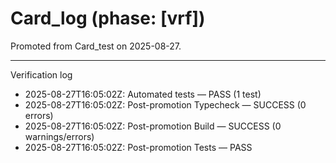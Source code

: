 # Card_log (phase: [vrf])

Promoted from Card_test on 2025-08-27.

---
Verification log
- 2025-08-27T16:05:02Z: Automated tests — PASS (1 test)
- 2025-08-27T16:05:02Z: Post-promotion Typecheck — SUCCESS (0 errors)
- 2025-08-27T16:05:02Z: Post-promotion Build — SUCCESS (0 warnings/errors)
- 2025-08-27T16:05:02Z: Post-promotion Tests — PASS

